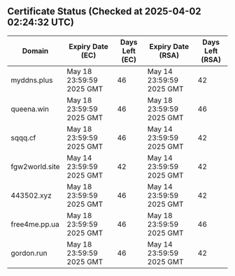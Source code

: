 ## Certificate Status (Checked at 2025-04-02 02:24:32 UTC)
| Domain | Expiry Date (EC) | Days Left (EC) | Expiry Date (RSA) | Days Left (RSA) |
|--------|-------------------|----------------|--------------------|--------------------|
| myddns.plus | May 18 23:59:59 2025 GMT | 46 | May 14 23:59:59 2025 GMT | 42 |
| queena.win | May 18 23:59:59 2025 GMT | 46 | May 18 23:59:59 2025 GMT | 46 |
| sqqq.cf | May 18 23:59:59 2025 GMT | 46 | May 14 23:59:59 2025 GMT | 42 |
| fgw2world.site | May 14 23:59:59 2025 GMT | 42 | May 14 23:59:59 2025 GMT | 42 |
| 443502.xyz | May 18 23:59:59 2025 GMT | 46 | May 14 23:59:59 2025 GMT | 42 |
| free4me.pp.ua | May 18 23:59:59 2025 GMT | 46 | May 18 23:59:59 2025 GMT | 46 |
| gordon.run | May 18 23:59:59 2025 GMT | 46 | May 14 23:59:59 2025 GMT | 42 |
